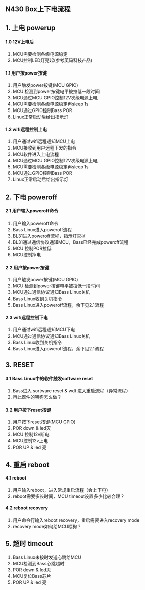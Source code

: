 ## N430 Box上下电流程

## 1. 上电 powerup

#### 1.0 12V上电后

1. MCU需要检测各级电源稳定
2. MCU控制LED灯亮起(参考英码科技产品)

#### 1.1 用户按power按键

1.  用户触发power按键(MCU GPIO)
2.  MCU 检测到power按键电平被拉低一段时间
3.  MCU通过MCU GPIO控制12V次级电源上电
4.  MCU需要检测各级电源稳定再sleep 1s
5.  MCU通过GPIO控制Bass POR
6.  Linux正常启动后给出指示灯

#### 1.2 wifi远程控制上电

1.  用户通过wifi远程通知MCU上电
2.  MCU接收到用户远程下发的指令
3.  MCU软件进入上电流程
4.  MCU通过MCU GPIO控制12V次级电源上电
5.  MCU需要检测各级电源稳定再sleep 1s
6.  MCU通过GPIO控制Bass POR
7.  Linux正常启动后给出指示灯

## 2. 下电 poweroff

#### 2.1 用户输入poweroff命令

1.  用户输入poweroff命令
2.  Bass Linux进入poweroff流程
3.  BL31进入poweroff流程，指示灯灭掉
4.  BL31通过通信协议通知MCU，Bass已经完成poweroff流程
5.  MCU 控制POR拉低
6.  MCU控制掉电 

#### 2.2 用户按power按键

1.  用户触发power按键(MCU GPIO)
2.  MCU 检测到power按键电平被拉低一段时间
3.  MCU通过通信协议通知Bass Linux关机
4.  Bass Linux收到关机指令
5.  Bass Linux进入poweroff流程，余下见2.1流程

#### 2.3 wifi远程控制下电

1.  用户通过wifi远程通知MCU下电
2.  MCU通过通信协议通知Bass Linux关机
3.  Bass Linux收到关机指令
4.  Bass Linux进入poweroff流程，余下见2.1流程

## 3. RESET

#### 3.1 Bass Linux中的软件触发software reset

1.  Bass进入 sortware reset & wdt 进入重启流程（异常流程）
2.  再此器件的喂狗怎么做？

#### 3.2 用户按下reset按键

1.  用户按下reset按键(MCU GPIO)
2.  POR down & led灭
3.  MCU 控制12v断电
4.  MCU控制12v上电
5.  POR UP & led 亮

## 4. 重启 reboot

#### 4.1 reboot

1.  用户输入reboot，进入常规重启流程（会上下电）
2.  reboot需要多长时间，MCU timeout设置多少比较合理？

#### 4.2 reboot recovery

1.  用户命令行输入reboot recovery，重启需要进入recovery mode
2.  recovery mode如何给MCU喂狗？

## 5. 超时 timeout

1.  Bass Linux未按时发送心跳给MCU
2.  MCU检测到Bass心跳超时
3.  POR down & led灭
4.  MCU复位Bass芯片
5.  POR UP & led 亮

